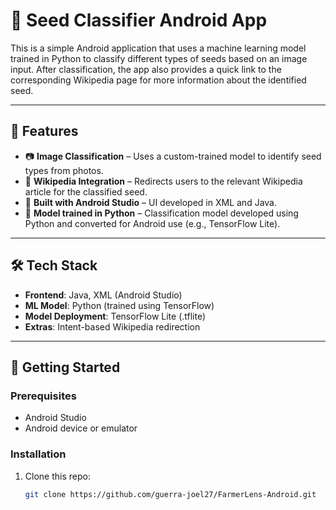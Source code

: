 # 🌱 Seed Classifier Android App

This is a simple Android application that uses a machine learning model trained in Python to classify different types of seeds based on an image input. After classification, the app also provides a quick link to the corresponding Wikipedia page for more information about the identified seed.

---

## 🧠 Features

- 📷 **Image Classification** – Uses a custom-trained model to identify seed types from photos.
- 🔗 **Wikipedia Integration** – Redirects users to the relevant Wikipedia article for the classified seed.
- 📱 **Built with Android Studio** – UI developed in XML and Java.
- 🧪 **Model trained in Python** – Classification model developed using Python and converted for Android use (e.g., TensorFlow Lite).

---

## 🛠 Tech Stack

- **Frontend**: Java, XML (Android Studio)
- **ML Model**: Python (trained using TensorFlow)
- **Model Deployment**: TensorFlow Lite (.tflite)
- **Extras**: Intent-based Wikipedia redirection

---

## 🚀 Getting Started

### Prerequisites
- Android Studio
- Android device or emulator

### Installation
1. Clone this repo:
   ```bash
   git clone https://github.com/guerra-joel27/FarmerLens-Android.git
